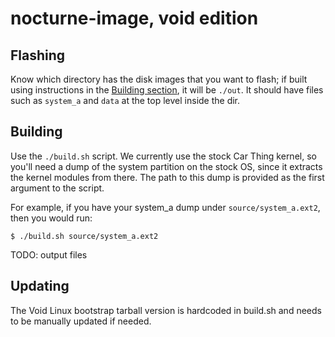 # nocturne-image, void edition

## Flashing

Know which directory has the disk images that you want to flash; if built using
instructions in the [Building section](#building), it will be `./out`. It should
have files such as `system_a` and `data` at the top level inside the dir.

## Building

Use the `./build.sh` script. We currently use the stock Car Thing kernel, so
you'll need a dump of the system partition on the stock OS, since it extracts
the kernel modules from there. The path to this dump is provided as the first
argument to the script.

For example, if you have your system_a dump under `source/system_a.ext2`, then
you would run:

```console
$ ./build.sh source/system_a.ext2
```

TODO: output files

## Updating

The Void Linux bootstrap tarball version is hardcoded in build.sh and needs to
be manually updated if needed.
